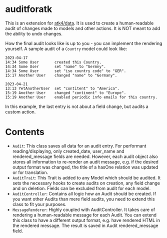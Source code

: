# auditforatk

This is an extension for [atk4/data](https://github.com/atk4/data). It is used to create a human-readable audit of changes made to models and other actions. It is NOT meant to add the ability to undo changes.

How the final audit looks like is up to you - you can implement the rendering yourself. A sample audit of a `Country` model could look like:
```
2023-04-17
14:34 Some User       created this Country.
14:34 Some User       set "name" to "Germny".
14:34 Some User       set "iso country code" to "GER".
15:17 Another User    changed "name" to "Germany".

2023-04-21
13:13 YetAnotherUser  set "contitent" to "America".
15:19 Another User    changed "continent" to "Europe".
15:19 Another User    enabled periodic info emails for this country.
```
In this example, the last entry is not about a field change, but audits a custom action.

# Contents
* `Audit`: This class saves all data for an audit entry. For performant reading/displaying, only created_date, user_name and rendered_message fields are needed. However, each audit object also stores all information to re-render an audit message, e.g. if the desired output format was changed, the title of a hasOne relation was updated or for translation.
* `AuditTrait`: This Trait is added to any Model which should be audited. It sets the necessary hooks to create audits on creation, any field change and on deletion. Fields can be excluded from audit for each model.
* `AuditController`: Contains all logic how an Audit should be created. If you want other Audits than mere field audits, you need to extend this class to fit your purposes.
* `MessageRenderer`: Highly coupled with AuditController. It takes care of rendering a human-readable message for each Audit. You can extend this class to have a different output format, e.g. have rendered HTML in the rendered message. The result is saved in Audit rendered_message field.